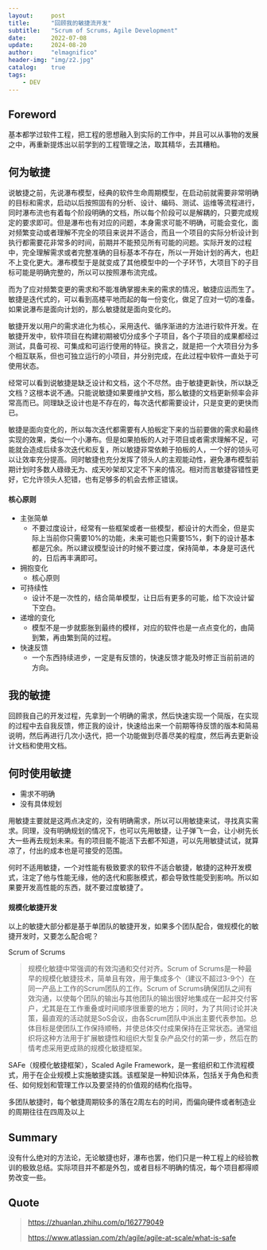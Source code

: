 ```yaml
---
layout:     post
title:      "回顾我的敏捷流开发"
subtitle:   "Scrum of Scrums，Agile Development"
date:       2022-07-08
update:     2024-08-20
author:     "elmagnifico"
header-img: "img/z2.jpg"
catalog:    true
tags:
    - DEV
---
```


## Foreword

基本都学过软件工程，把工程的思想融入到实际的工作中，并且可以从事物的发展之中，再重新提炼出以前学到的工程管理之法，取其精华，去其糟粕。



## 何为敏捷

说敏捷之前，先说瀑布模型，经典的软件生命周期模型，在启动前就需要非常明确的目标和需求，启动以后按照固有的分析、设计、编码、测试、运维等流程进行，同时瀑布流也有着每个阶段明确的文档，所以每个阶段可以是解耦的，只要完成规定的要求即可。但是瀑布也有对应的问题，本身需求可能不明确，可能会变化，面对频繁变动或者理解不完全的项目来说并不适合，而且一个项目的实际分析设计到执行都需要花非常多的时间，前期并不能预见所有可能的问题。实际开发的过程中，完全理解需求或者完整准确的目标基本不存在，所以一开始计划的再大，也赶不上变化更大。瀑布模型于是就变成了其他模型中的一个子环节，大项目下的子目标可能是明确完整的，所以可以按照瀑布流完成。



而为了应对频繁变更的需求和不能准确掌握未来的需求的情况，敏捷应运而生了。敏捷是迭代式的，可以看到高楼平地而起的每一份变化，做足了应对一切的准备。如果说瀑布是面向计划的，那么敏捷就是面向变化的。

敏捷开发以用户的需求进化为核心，采用迭代、循序渐进的方法进行软件开发。在敏捷开发中，软件项目在构建初期被切分成多个子项目，各个子项目的成果都经过测试，具备可视、可集成和可运行使用的特征。换言之，就是把一个大项目分为多个相互联系，但也可独立运行的小项目，并分别完成，在此过程中软件一直处于可使用状态。

经常可以看到说敏捷是缺乏设计和文档，这个不尽然。由于敏捷更新快，所以缺乏文档？这根本说不通。只能说敏捷如果要维护文档，那么敏捷的文档更新频率会非常高而已。同理缺乏设计也是不存在的，每次迭代都需要设计，只是变更的更快而已。

敏捷是面向变化的，所以每次迭代都需要有人拍板定下来的当前要做的需求和最终实现的效果，类似一个小瀑布。但是如果拍板的人对于项目或者需求理解不足，可能就会造成后续多次迭代和反复，所以敏捷非常依赖于拍板的人，一个好的领头可以让效率充分提高。同时敏捷也充分发挥了领头人的主观能动性，避免瀑布模型前期计划时多数人碌碌无为、成天吵架却又定不下来的情况。相对而言敏捷容错性更好，它允许领头人犯错，也有足够多的机会去修正错误。



#### 核心原则

- 主张简单
  - 不要过度设计，经常有一些框架或者一些模型，都设计的大而全，但是实际上当前你只需要10%的功能，未来可能也只需要15%，剩下的设计基本都是冗余。所以建议模型设计的时候不要过度，保持简单，本身是可迭代的，日后再丰满即可。
- 拥抱变化
  - 核心原则
- 可持续性
  - 设计不是一次性的，结合简单模型，让日后有更多的可能，给下次设计留下空白。
- 递增的变化
  - 模型不是一步就膨胀到最终的模样，对应的软件也是一点点变化的，由简到繁，再由繁到简的过程。
- 快速反馈
  - 一个东西持续进步，一定是有反馈的，快速反馈才能及时修正当前前进的方向。



## 我的敏捷

回顾我自己的开发过程，先拿到一个明确的需求，然后快速实现一个简版，在实现的过程中去自我反馈，修正我的设计，快速给出来一个前期等待反馈的版本和简易说明，然后再进行几次小迭代，把一个功能做到尽善尽美的程度，然后再去更新设计文档和使用文档。



## 何时使用敏捷

- 需求不明确
- 没有具体规划

用敏捷主要就是这两点决定的，没有明确需求，所以可以用敏捷来试，寻找真实需求。同理，没有明确规划的情况下，也可以先用敏捷，让子弹飞一会，让小树先长大一些再去规划未来。有的项目能不能活下去都不知道，可以先用敏捷试试，就算凉了，付出的成本也是可接受的范围。



何时不适用敏捷，一个对性能有极致要求的软件不适合敏捷，敏捷的这种开发模式，注定了他与性能无缘，他的迭代和膨胀模式，都会导致性能受到影响。所以如果要开发高性能的东西，就不要过度敏捷了。



#### 规模化敏捷开发

以上的敏捷大部分都是基于单团队的敏捷开发，如果多个团队配合，做规模化的敏捷开发时，又要怎么配合呢？

Scrum of Scrums

> 规模化敏捷中常强调的有效沟通和交付对齐。Scrum of Scrums是一种最早的规模化敏捷技术，简单且有效，用于集成多个（建议不超过3-9个）在同一产品上工作的Scrum团队的工作。Scrum of Scrums确保团队之间有效沟通，以使每个团队的输出与其他团队的输出很好地集成在一起并交付客户，尤其是在工作重叠或时间顺序很重要的地方；同时，为了共同讨论并决策，最直观的活动就是SoS会议，由各Scrum团队中派出主要代表参加。总体目标是使团队工作保持顺畅，并使总体交付成果保持在正常状态。通常组织将这种方法用于扩展敏捷性和组织大型复杂产品交付的第一步，然后在酌情考虑采用更成熟的规模化敏捷框架。



SAFe（规模化敏捷框架），Scaled Agile Framework，是一套组织和工作流程模式，用于在企业规模上实施敏捷实践。该框架是一种知识体系，包括关于角色和责任、如何规划和管理工作以及要坚持的价值观的结构化指导。



多团队敏捷时，每个敏捷周期较多的落在2周左右的时间，而偏向硬件或者制造业的周期往往在四周及以上



## Summary

没有什么绝对的方法论，无论敏捷也好，瀑布也罢，他们只是一种工程上的经验教训的极致总结。实际项目并不都是外包，或者目标不明确的情况，每个项目都得顺势改变一些。



## Quote

> https://zhuanlan.zhihu.com/p/162779049
>
> https://www.atlassian.com/zh/agile/agile-at-scale/what-is-safe
